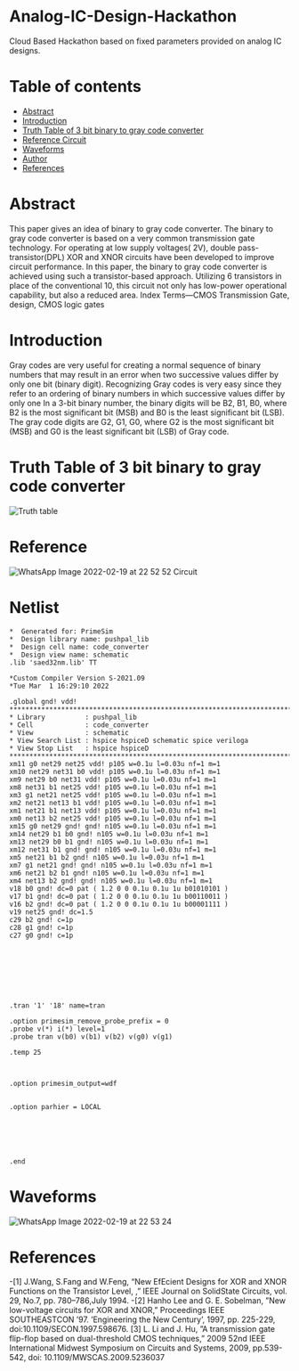 # Analog-IC-Design-Hackathon
Cloud Based Hackathon based on fixed parameters provided on analog IC designs.
# Table of contents
- [Abstract](https://github.com/PushpalDas/blob/main.Abstract)
- [Introduction](https://github.com/PushpalDas/blob/main/README.md#introdution)
- [Truth Table of 3 bit binary to gray code converter](https://github.com/PushpalDas/blob/main/README.md#Truth-Table-of-3-bit-binary-to-gray-code-converter) 
- [Reference Circuit](https://github.com/PushpalDas/blob/main/README.md#Reference-Circuit)
- [Waveforms](https://github.com/PushpalDas/blob/main/README.md#Waveforms)
- [Author](https://github.com/PushpalDas/blob/main/README.md#Author)
- [References](https://github.com/PushpalDas/blob/main/README.md#References)
# Abstract 
This paper gives an idea of binary to gray code
converter. The binary to gray code converter is based on a
very common transmission gate technology. For operating at
low supply voltages( 2V), double pass-transistor(DPL) XOR
and XNOR circuits have been developed to improve circuit
performance. In this paper, the binary to gray code converter
is achieved using such a transistor-based approach. Utilizing 6
transistors in place of the conventional 10, this circuit not only
has low-power operational capability, but also a reduced area.
Index Terms—CMOS Transmission Gate, design, CMOS logic
gates

# Introduction 
Gray codes are very useful for creating a normal sequence
of binary numbers that may result in an error when two successive values differ by only one bit (binary digit). Recognizing
Gray codes is very easy since they refer to an ordering of
binary numbers in which successive values differ by only one
In a 3-bit binary number, the binary digits will be B2, B1,
B0, where B2 is the most significant bit (MSB) and B0 is the
least significant bit (LSB). The gray code digits are G2, G1,
G0, where G2 is the most significant bit (MSB) and G0 is the
least significant bit (LSB) of Gray code.

# Truth Table of 3 bit binary to gray code converter
![Truth table](https://user-images.githubusercontent.com/90308885/155962120-6d318271-cd8b-4a9b-a2fd-6daba497a411.png)

# Reference
![WhatsApp Image 2022-02-19 at 22 52 52](https://user-images.githubusercontent.com/90308885/155963005-f3328bc7-3ef8-401e-9e51-3cb5ea0df0df.jpeg)
 Circuit 
# Netlist
``` 
*  Generated for: PrimeSim
*  Design library name: pushpal_lib
*  Design cell name: code_converter
*  Design view name: schematic
.lib 'saed32nm.lib' TT

*Custom Compiler Version S-2021.09
*Tue Mar  1 16:29:10 2022

.global gnd! vdd!
********************************************************************************
* Library          : pushpal_lib
* Cell             : code_converter
* View             : schematic
* View Search List : hspice hspiceD schematic spice veriloga
* View Stop List   : hspice hspiceD
********************************************************************************
xm11 g0 net29 net25 vdd! p105 w=0.1u l=0.03u nf=1 m=1
xm10 net29 net31 b0 vdd! p105 w=0.1u l=0.03u nf=1 m=1
xm9 net29 b0 net31 vdd! p105 w=0.1u l=0.03u nf=1 m=1
xm8 net31 b1 net25 vdd! p105 w=0.1u l=0.03u nf=1 m=1
xm3 g1 net21 net25 vdd! p105 w=0.1u l=0.03u nf=1 m=1
xm2 net21 net13 b1 vdd! p105 w=0.1u l=0.03u nf=1 m=1
xm1 net21 b1 net13 vdd! p105 w=0.1u l=0.03u nf=1 m=1
xm0 net13 b2 net25 vdd! p105 w=0.1u l=0.03u nf=1 m=1
xm15 g0 net29 gnd! gnd! n105 w=0.1u l=0.03u nf=1 m=1
xm14 net29 b1 b0 gnd! n105 w=0.1u l=0.03u nf=1 m=1
xm13 net29 b0 b1 gnd! n105 w=0.1u l=0.03u nf=1 m=1
xm12 net31 b1 gnd! gnd! n105 w=0.1u l=0.03u nf=1 m=1
xm5 net21 b1 b2 gnd! n105 w=0.1u l=0.03u nf=1 m=1
xm7 g1 net21 gnd! gnd! n105 w=0.1u l=0.03u nf=1 m=1
xm6 net21 b2 b1 gnd! n105 w=0.1u l=0.03u nf=1 m=1
xm4 net13 b2 gnd! gnd! n105 w=0.1u l=0.03u nf=1 m=1
v18 b0 gnd! dc=0 pat ( 1.2 0 0 0.1u 0.1u 1u b01010101 )
v17 b1 gnd! dc=0 pat ( 1.2 0 0 0.1u 0.1u 1u b00110011 )
v16 b2 gnd! dc=0 pat ( 1.2 0 0 0.1u 0.1u 1u b00001111 )
v19 net25 gnd! dc=1.5
c29 b2 gnd! c=1p
c28 g1 gnd! c=1p
c27 g0 gnd! c=1p








.tran '1' '18' name=tran

.option primesim_remove_probe_prefix = 0
.probe v(*) i(*) level=1
.probe tran v(b0) v(b1) v(b2) v(g0) v(g1)

.temp 25



.option primesim_output=wdf


.option parhier = LOCAL






.end
```

# Waveforms
![WhatsApp Image 2022-02-19 at 22 53 24](https://user-images.githubusercontent.com/90308885/155963128-9e137ebd-4ea5-4f62-abbd-13f0e049877e.jpeg)

# References
-[1] J.Wang, S.Fang and W.Feng, “New EfEcient Designs for XOR and XNOR Functions on the Transistor Level, ,” IEEE Journal on SolidState Circuits, vol. 29, No.7, pp. 780–786,July 1994.
-[2] Hanho Lee and G. E. Sobelman, ”New low-voltage circuits for XOR and XNOR,” Proceedings IEEE SOUTHEASTCON ’97. ’Engineering the New Century’, 1997, pp. 225-229, doi:10.1109/SECON.1997.598676.
[3] L. Li and J. Hu, ”A transmission gate flip-flop based on dual-threshold CMOS techniques,” 2009 52nd IEEE International Midwest Symposium on Circuits and Systems, 2009, pp.539-542, doi: 10.1109/MWSCAS.2009.5236037
